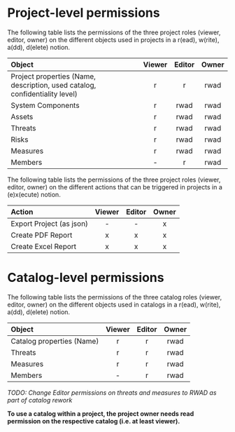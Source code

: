# Project-level permissions
The following table lists the permissions of the three project roles (viewer, editor, owner) on the different objects used in projects in a r(ead), w(rite), a(dd), d(elete) notion.  

|Object|Viewer|Editor|Owner|
|:-----|:-----:|:-----:|:-----:|
|Project properties (Name, description, used catalog, confidentiality level)|r|r|rwad|
|System Components|r|rwad|rwad|
|Assets|r|rwad|rwad
|Threats|r|rwad|rwad|
|Risks|r|rwad|rwad|
|Measures|r|rwad|rwad|
|Members|-|r|rwad|

The following table lists the permissions of the three project roles (viewer, editor, owner) on the different actions that can be triggered in projects in a (e)x(ecute) notion.  

|Action|Viewer|Editor|Owner|
|:-----|:-----:|:-----:|:-----:|
|Export Project (as json)|-|-|x|
|Create PDF Report|x|x|x|
|Create Excel Report|x|x|x|

# Catalog-level permissions
The following table lists the permissions of the three catalog roles (viewer, editor, owner) on the different objects used in catalogs in a r(ead), w(rite), a(dd), d(elete) notion.  

|Object|Viewer|Editor|Owner|
|:-----|:-----:|:-----:|:-----:|
|Catalog properties (Name)|r|r|rwad|
|Threats|r|r|rwad|
|Measures|r|r|rwad|
|Members|-|r|rwad|  

*TODO: Change Editor permissions on threats and measures to RWAD as part of catalog rework*

**To use a catalog within a project, the project owner needs read permission on the respective catalog (i.e. at least viewer).**
